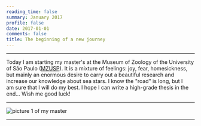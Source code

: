 ```yaml
--- 
reading_time: false
summary: January 2017
profile: false
date: 2017-01-01
comments: false
title: The beginning of a new journey
---
```

---

Today I am starting my master's at the Museum of Zoology of the University of São Paulo ([MZUSP](https://www.mz.usp.br)). It is a mixture of feelings: joy, fear, homesickness, 
but mainly an enormous desire to carry out a beautiful research and increase our knowledge about sea stars. I know the "road" is long, but I am sure that I will do my best. I hope I can write a high-grade thesis in the end... Wish me good luck!

---
![picture 1 of my master](https://raw.githubusercontent.com/rosanafcunha/rosanafcunha/master/static/media/mz.jpg "Masters Degree")

---
